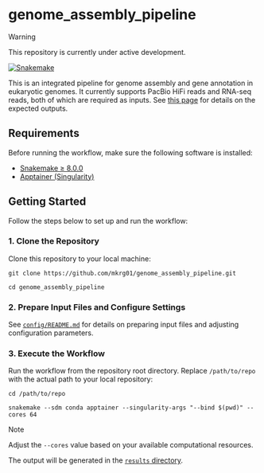 # genome_assembly_pipeline

> [!WARNING]
> This repository is currently under active development.

[![Snakemake](https://img.shields.io/badge/snakemake-≥8.0.0-brightgreen.svg)](https://snakemake.github.io)

This is an integrated pipeline for genome assembly and gene annotation in eukaryotic genomes.
It currently supports PacBio HiFi reads and RNA-seq reads, both of which are required as inputs.
See [this page](https://github.com/mkrg01/genome_assembly_pipeline/wiki/Directory-structure-in-results) for details on the expected outputs.

## Requirements

Before running the workflow, make sure the following software is installed:

- [Snakemake ≥ 8.0.0](https://snakemake.readthedocs.io/en/stable/getting_started/installation.html)
- [Apptainer (Singularity)](https://apptainer.org/docs/admin/main/installation.html)

## Getting Started

Follow the steps below to set up and run the workflow:

### 1. Clone the Repository

Clone this repository to your local machine:

```
git clone https://github.com/mkrg01/genome_assembly_pipeline.git

cd genome_assembly_pipeline
```

### 2. Prepare Input Files and Configure Settings

See [`config/README.md`](https://github.com/mkrg01/genome_assembly_pipeline/blob/main/config/README.md) for details on preparing input files and adjusting configuration parameters.

### 3. Execute the Workflow

Run the workflow from the repository root directory. Replace `/path/to/repo` with the actual path to your local repository:

```
cd /path/to/repo

snakemake --sdm conda apptainer --singularity-args "--bind $(pwd)" --cores 64
```
> [!NOTE]
> Adjust the `--cores` value based on your available computational resources. 

The output will be generated in the [`results` directory](https://github.com/mkrg01/genome_assembly_pipeline/wiki/Directory-structure-in-results).
